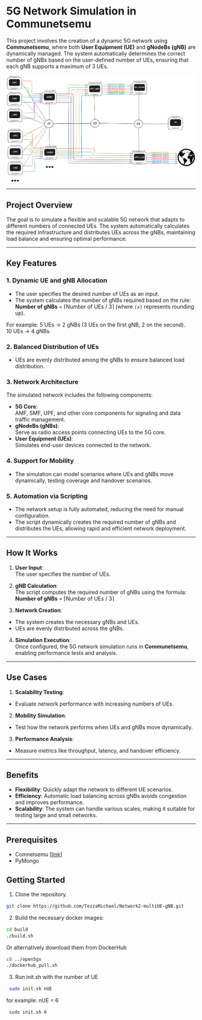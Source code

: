 # 5G Network Simulation in Communetsemu  

This project involves the creation of a dynamic 5G network using **Communetsemu**, where both **User Equipment (UE)** and **gNodeBs (gNB)** are dynamically managed. The system automatically determines the correct number of gNBs based on the user-defined number of UEs, ensuring that each gNB supports a maximum of 3 UEs.  

<img src="./images/network_scheme.png" title="./images/network_scheme.png" width=800px></img>

---

## **Project Overview**  

The goal is to simulate a flexible and scalable 5G network that adapts to different numbers of connected UEs. The system automatically calculates the required infrastructure and distributes UEs across the gNBs, maintaining load balance and ensuring optimal performance.  

---

## **Key Features**  

### 1. **Dynamic UE and gNB Allocation**  
- The user specifies the desired number of UEs as an input.  
- The system calculates the number of gNBs required based on the rule:
 **Number of gNBs** = ⌈Number of UEs / 3⌉
 (where `⌈x⌉` represents rounding up).  

 For example:
 5 UEs → 2 gNBs (3 UEs on the first gNB, 2 on the second).  
 10 UEs → 4 gNBs.  

### 2. **Balanced Distribution of UEs**  
- UEs are evenly distributed among the gNBs to ensure balanced load distribution.  

### 3. **Network Architecture**  
The simulated network includes the following components:  
- **5G Core**:  
  AMF, SMF, UPF, and other core components for signaling and data traffic management.  
- **gNodeBs (gNBs)**:  
  Serve as radio access points connecting UEs to the 5G core.  
- **User Equipment (UEs)**:  
  Simulates end-user devices connected to the network.  

### 4. **Support for Mobility**  
- The simulation can model scenarios where UEs and gNBs move dynamically, testing coverage and handover scenarios.  

### 5. **Automation via Scripting**  
- The network setup is fully automated, reducing the need for manual configuration.  
- The script dynamically creates the required number of gNBs and distributes the UEs, allowing rapid and efficient network deployment.  

---

## **How It Works**  

1. **User Input**:  
 The user specifies the number of UEs.  

2. **gNB Calculation**:  
 The script computes the required number of gNBs using the formula:
 **Number of gNBs** = ⌈Number of UEs / 3⌉

3. **Network Creation**:  
- The system creates the necessary gNBs and UEs.  
- UEs are evenly distributed across the gNBs.  

4. **Simulation Execution**:  
Once configured, the 5G network simulation runs in **Communetsemu**, enabling performance tests and analysis.  

---

## **Use Cases**  

1. **Scalability Testing**:  
- Evaluate network performance with increasing numbers of UEs.  

2. **Mobility Simulation**:  
- Test how the network performs when UEs and gNBs move dynamically.  

3. **Performance Analysis**:  
- Measure metrics like throughput, latency, and handover efficiency.  

---

## **Benefits**  

- **Flexibility**: Quickly adapt the network to different UE scenarios.  
- **Efficiency**: Automatic load balancing across gNBs avoids congestion and improves performance.  
- **Scalability**: The system can handle various scales, making it suitable for testing large and small networks.  

---
## Prerequisites

- Comnetsemu [[link](https://git.comnets.net/public-repo/comnetsemu)]
- PyMongo

## **Getting Started**  

1. Clone the repository.  
```bash
git clone https://github.com/TezzaMichael/Network2-multiUE-gNB.git
```

2. Build the necessary docker images:

```bash
cd build
./build.sh
```

Or alternatively download them from DockerHub

```bash
cd ../open5gs
./dockerhub_pull.sh
```

3. Run init.sh with the number of UE
```bash
 sudo init.sh nUE
```
for example: nUE = 6
```bash
 sudo init.sh 6
```

